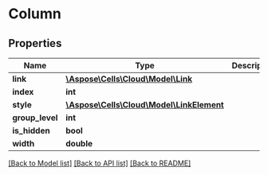 # Column

## Properties
Name | Type | Description | Notes
------------ | ------------- | ------------- | -------------
**link** | [**\Aspose\Cells\Cloud\Model\Link**](Link.md) |  | [optional] 
**index** | **int** |  | [optional] 
**style** | [**\Aspose\Cells\Cloud\Model\LinkElement**](LinkElement.md) |  | [optional] 
**group_level** | **int** |  | [optional] 
**is_hidden** | **bool** |  | [optional] 
**width** | **double** |  | [optional] 

[[Back to Model list]](../README.md#documentation-for-models) [[Back to API list]](../README.md#documentation-for-api-endpoints) [[Back to README]](../README.md)


